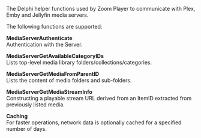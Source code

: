 The Delphi helper functions used by Zoom Player to communicate with Plex, Emby and Jellyfin media servers.

The following functions are supported:

**MediaServerAuthenticate**    
Authentication with the Server.

**MediaServerGetAvailableCategoryIDs**    
Lists top-level media library folders/collections/categories.

**MediaServerGetMediaFromParentID**    
Lists the content of media folders and sub-folders.

**MediaServerGetMediaStreamInfo**    
Constructing a playable stream URL derived from an ItemID extracted from previously listed media.

**Caching**    
For faster operations, network data is optionally cached for a specified number of days.
